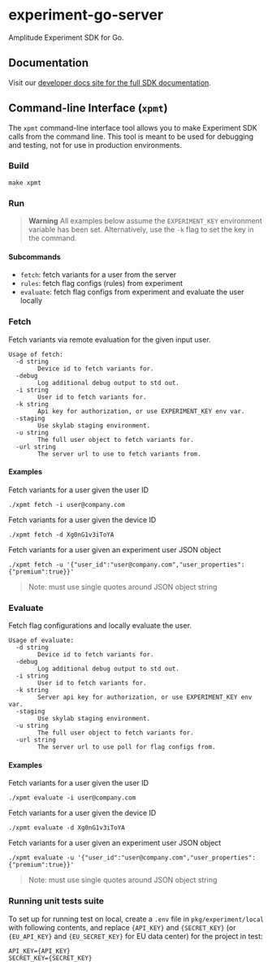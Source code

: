 # experiment-go-server

Amplitude Experiment SDK for Go.

## Documentation

Visit our [developer docs site for the full SDK documentation](https://docs.developers.amplitude.com/experiment/sdks/go-sdk/).

## Command-line Interface (`xpmt`)

The `xpmt` command-line interface tool allows you to make Experiment SDK calls from the command line. This tool is meant to be used for debugging and testing, not for use in production environments.


### Build

```
make xpmt
```

### Run

> **Warning** All examples below assume the `EXPERIMENT_KEY` environment variable has been set. Alternatively, use the `-k`
flag to set the key in the command.

#### Subcommands
  * `fetch`: fetch variants for a user from the server
  * `rules`: fetch flag configs (rules) from experiment
  * `evaluate`: fetch flag configs from experiment and evaluate the user locally

### Fetch

Fetch variants via remote evaluation for the given input user.

```
Usage of fetch:
  -d string
        Device id to fetch variants for.
  -debug
        Log additional debug output to std out.
  -i string
        User id to fetch variants for.
  -k string
        Api key for authorization, or use EXPERIMENT_KEY env var.
  -staging
        Use skylab staging environment.
  -u string
        The full user object to fetch variants for.
  -url string
        The server url to use to fetch variants from.
```

#### Examples

Fetch variants for a user given the user ID
```
./xpmt fetch -i user@company.com
```

Fetch variants for a user given the device ID
```
./xpmt fetch -d Xg0nG1v3iToYA
```

Fetch variants for a user given an experiment user JSON object
```
./xpmt fetch -u '{"user_id":"user@company.com","user_properties":{"premium":true}}'
```

> Note: must use single quotes around JSON object string


### Evaluate

Fetch flag configurations and locally evaluate the user.

```
Usage of evaluate:
  -d string
        Device id to fetch variants for.
  -debug
        Log additional debug output to std out.
  -i string
        User id to fetch variants for.
  -k string
        Server api key for authorization, or use EXPERIMENT_KEY env var.
  -staging
        Use skylab staging environment.
  -u string
        The full user object to fetch variants for.
  -url string
        The server url to use poll for flag configs from.

```

#### Examples

Fetch variants for a user given the user ID
```
./xpmt evaluate -i user@company.com
```

Fetch variants for a user given the device ID
```
./xpmt evaluate -d Xg0nG1v3iToYA
```

Fetch variants for a user given an experiment user JSON object
```
./xpmt evaluate -u '{"user_id":"user@company.com","user_properties":{"premium":true}}'
```

> Note: must use single quotes around JSON object string

### Running unit tests suite
To set up for running test on local, create a `.env` file in `pkg/experiment/local` with following
contents, and replace `{API_KEY}` and `{SECRET_KEY}` (or `{EU_API_KEY}` and `{EU_SECRET_KEY}` for EU data center) for the project in test:

```
API_KEY={API_KEY}
SECRET_KEY={SECRET_KEY}
```
